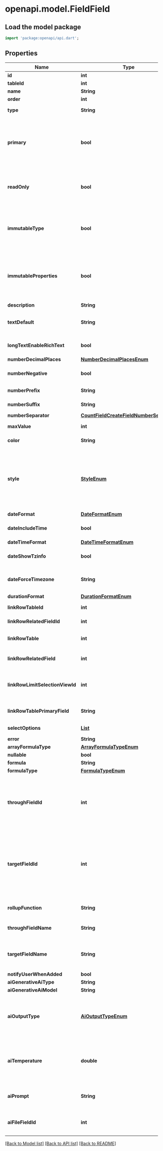 # openapi.model.FieldField

## Load the model package
```dart
import 'package:openapi/api.dart';
```

## Properties
Name | Type | Description | Notes
------------ | ------------- | ------------- | -------------
**id** | **int** |  | [readonly] 
**tableId** | **int** |  | [readonly] 
**name** | **String** |  | 
**order** | **int** | Lowest first. | 
**type** | **String** | The type of the related field. | [readonly] 
**primary** | **bool** | Indicates if the field is a primary field. If `true` the field cannot be deleted and the value should represent the whole row. | [optional] 
**readOnly** | **bool** | Indicates whether the field is a read only field. If true, it's not possible to update the cell value. | [readonly] 
**immutableType** | **bool** | Indicates whether the field type is immutable. If true, then it won't be possible to change the field type via the API. | [readonly] 
**immutableProperties** | **bool** | Indicates whether the field properties are immutable. If true, then it won't be possible to change the properties and the type via the API. | [readonly] 
**description** | **String** | Field description | [optional] 
**textDefault** | **String** | If set, this value is going to be added every time a new row created. | [optional] 
**longTextEnableRichText** | **bool** | Enable rich text formatting for the field. | [optional] 
**numberDecimalPlaces** | [**NumberDecimalPlacesEnum**](NumberDecimalPlacesEnum.md) |  | [optional] 
**numberNegative** | **bool** | Indicates if negative values are allowed. | [optional] 
**numberPrefix** | **String** | The prefix to use for the field. | [optional] 
**numberSuffix** | **String** | The suffix to use for the field. | [optional] 
**numberSeparator** | [**CountFieldCreateFieldNumberSeparator**](CountFieldCreateFieldNumberSeparator.md) |  | [optional] 
**maxValue** | **int** | Maximum value the rating can take. | [optional] 
**color** | **String** | Color of the symbols. | [optional] 
**style** | [**StyleEnum**](StyleEnum.md) | Rating style. Allowed values: star, heart, thumbs-up, flag, smile.  * `star` - Star * `heart` - Heart * `thumbs-up` - Thumbs-up * `flag` - Flags * `smile` - Smile | [optional] 
**dateFormat** | [**DateFormatEnum**](DateFormatEnum.md) |  | [optional] 
**dateIncludeTime** | **bool** | Indicates if the field also includes a time. | [optional] 
**dateTimeFormat** | [**DateTimeFormatEnum**](DateTimeFormatEnum.md) |  | [optional] 
**dateShowTzinfo** | **bool** | Indicates if the time zone should be shown. | [optional] 
**dateForceTimezone** | **String** | Force a timezone for the field overriding user profile settings. | [optional] 
**durationFormat** | [**DurationFormatEnum**](DurationFormatEnum.md) |  | [optional] 
**linkRowTableId** | **int** | The id of the linked table. | [optional] 
**linkRowRelatedFieldId** | **int** | The id of the related field. | [readonly] 
**linkRowTable** | **int** | (Deprecated) The id of the linked table. | [optional] 
**linkRowRelatedField** | **int** | (Deprecated) The id of the related field. | [readonly] 
**linkRowLimitSelectionViewId** | **int** | The ID of the view in the related table where row selection must be limited to. | [optional] 
**linkRowTablePrimaryField** | **String** | The primary field of the table that is linked to. | [readonly] 
**selectOptions** | [**List<SelectOption>**](SelectOption.md) |  | [default to const []]
**error** | **String** |  | [readonly] 
**arrayFormulaType** | [**ArrayFormulaTypeEnum**](ArrayFormulaTypeEnum.md) |  | [optional] 
**nullable** | **bool** |  | [readonly] 
**formula** | **String** |  | 
**formulaType** | [**FormulaTypeEnum**](FormulaTypeEnum.md) |  | [optional] 
**throughFieldId** | **int** | The id of the link row field to lookup values for. Will override the `through_field_name` parameter if both are provided, however only one is required. | [optional] 
**targetFieldId** | **int** | The id of the field in the table linked to by the through_field to lookup. Will override the `target_field_id` parameter if both are provided, however only one is required. | [optional] 
**rollupFunction** | **String** | The rollup formula function that must be applied. | [optional] 
**throughFieldName** | **String** | The name of the link row field to lookup values for. | [optional] 
**targetFieldName** | **String** | The name of the field in the table linked to by the through_field to lookup. | [optional] 
**notifyUserWhenAdded** | **bool** |  | [optional] 
**aiGenerativeAiType** | **String** |  | [optional] 
**aiGenerativeAiModel** | **String** |  | [optional] 
**aiOutputType** | [**AiOutputTypeEnum**](AiOutputTypeEnum.md) | The desired output type of the field. It will try to force the response of the prompt to match it.  * `text` - text * `choice` - choice | [optional] 
**aiTemperature** | **double** | Between 0 and 2, adjusts response randomness—lower values yield focused answers, while higher values increase creativity. | [optional] 
**aiPrompt** | **String** | The prompt that must run for each row. Must be an formula. | [optional] [default to '']
**aiFileFieldId** | **int** | File field that will be used as a knowledge base for the AI model. | [optional] 

[[Back to Model list]](../README.md#documentation-for-models) [[Back to API list]](../README.md#documentation-for-api-endpoints) [[Back to README]](../README.md)


